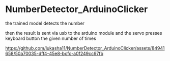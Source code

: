 # NumberDetector_ArduinoClicker
the trained model detects the number

then the result is sent via usb to the arduino module and the servo presses keyboard button the given number of times

https://github.com/lukasha11/NumberDetector_ArduinoClicker/assets/84941658/50a70035-dff4-45e8-bcfc-a0f249cc97fb


